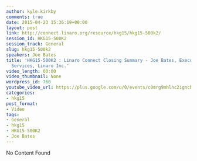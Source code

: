 ```yaml
---
author: kyle.kirkby
comments: true
date: 2015-04-23 15:36:19+00:00
layout: post
link: http://connect.linaro.org/resource/hkg15/hkg15-500k2/
session_id: HKG15-500K2
session_track: General
slug: hkg15-500k2
speakers: Joe Bates
title: 'HKG15-500K2 : Linaro Connect Closing Summary - Joe Bates, Executive VP Member
  Services, Linaro Inc.'
video_length: 00:00
video_thumbnail: None
wordpress_id: 760
youtube_video_url: https://plus.google.com/u/0/events/c0mrg9mhlhc2igncbd1vq1jtvh8
categories:
- hkg15
post_format:
- Video
tags:
- General
- hkg15
- HKG15-500K2
- Joe Bates
---
```


No Content Found
